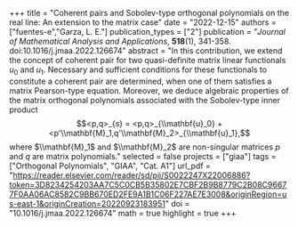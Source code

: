+++
title = "Coherent pairs and Sobolev-type orthogonal polynomials on the real line: An extension to the matrix case"
date = "2022-12-15"
authors = ["fuentes-e","Garza, L. E."]
publication_types = ["2"]
publication = "*Journal of Mathematical Analysis and Applications*, **518**(1), 341-358. doi:10.1016/j.jmaa.2022.126674"
abstract = "In this contribution, we extend the concept of coherent pair for two quasi-definite matrix linear functionals $u_{0}$  and $u_{1}$. Necessary and sufficient conditions for these functionals to constitute a coherent pair are determined, when one of them satisfies a matrix Pearson-type equation. Moreover, we deduce algebraic properties of the matrix orthogonal polynomials associated with the Sobolev-type inner product $$<p,q>_{s} = <p,q>_{\\mathbf{u}_0} +  <p'\\mathbf{M}_1,q'\\mathbf{M}_2>_{\\mathbf{u}_1},$$ where $\\mathbf{M}_1$ and $\\mathbf{M}_2$ are non-singular matrices  $p$ and $q$ are matrix polynomials."
selected = false
projects = ["giaa"]
tags = ["Orthogonal Polynomials", "GIAA", "Cat. A1"]
url_pdf = "https://reader.elsevier.com/reader/sd/pii/S0022247X22006886?token=3D8234254203AA7C5C0CB5B35802E7CBF2B9B8779C2B08C96677F0AA06AC8582C9BB670ED2FE9A1B1C06F227AE7E3008&originRegion=us-east-1&originCreation=20220923183951"
doi = "10.1016/j.jmaa.2022.126674"
math = true
highlight = true
+++
